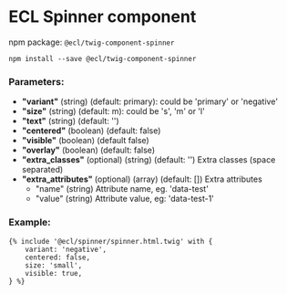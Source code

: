 # ECL Spinner component

npm package: `@ecl/twig-component-spinner`

```shell
npm install --save @ecl/twig-component-spinner
```

### Parameters:

- **"variant"** (string) (default: primary): could be 'primary' or 'negative'
- **"size"** (string) (default: m): could be 's', 'm' or 'l'
- **"text"** (string) (default: '')
- **"centered"** (boolean) (default: false)
- **"visible"** (boolean) (default false)
- **"overlay"** (boolean) (default: false)
- **"extra_classes"** (optional) (string) (default: '') Extra classes (space separated)
- **"extra_attributes"** (optional) (array) (default: []) Extra attributes
  - "name" (string) Attribute name, eg. 'data-test'
  - "value" (string) Attribute value, eg: 'data-test-1'

### Example:

<!-- prettier-ignore -->
```twig
{% include '@ecl/spinner/spinner.html.twig' with {
    variant: 'negative',
    centered: false,
    size: 'small',
    visible: true,
} %}
```
